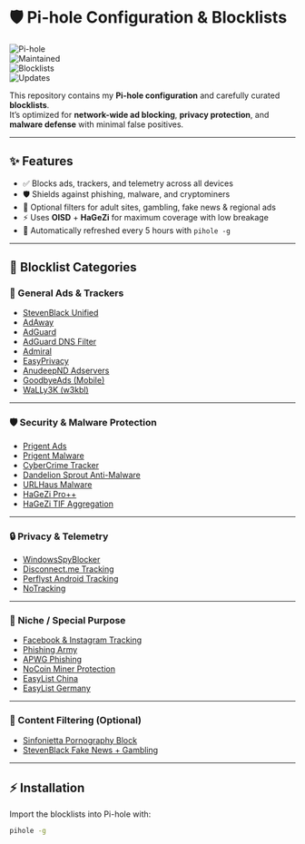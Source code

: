 # 🛡️ Pi-hole Configuration & Blocklists

![Pi-hole](https://img.shields.io/badge/Pi--hole-v5%2B-brightgreen?logo=pi-hole&logoColor=white)  
![Maintained](https://img.shields.io/badge/Maintained-Yes-blue)  
![Blocklists](https://img.shields.io/badge/Blocklists-31+-red)  
![Updates](https://img.shields.io/badge/Auto--Update-Every%205h-orange)  

This repository contains my **Pi-hole configuration** and carefully curated **blocklists**.  
It’s optimized for **network-wide ad blocking**, **privacy protection**, and **malware defense** with minimal false positives.  

---

## ✨ Features
- ✅ Blocks ads, trackers, and telemetry across all devices  
- 🛡️ Shields against phishing, malware, and cryptominers  
- 🎯 Optional filters for adult sites, gambling, fake news & regional ads  
- ⚡ Uses **OISD** + **HaGeZi** for maximum coverage with low breakage  
- 🔄 Automatically refreshed every 5 hours with `pihole -g`  

---

## 📂 Blocklist Categories

### 📰 General Ads & Trackers
- [StevenBlack Unified](https://raw.githubusercontent.com/StevenBlack/hosts/master/hosts)  
- [AdAway](https://adaway.org/hosts.txt)  
- [AdGuard](https://v.firebog.net/hosts/AdguardDNS.txt)  
- [AdGuard DNS Filter](https://adguardteam.github.io/AdGuardSDNSFilter/Filters/filter.txt)  
- [Admiral](https://v.firebog.net/hosts/Admiral.txt)  
- [EasyPrivacy](https://v.firebog.net/hosts/Easyprivacy.txt)  
- [AnudeepND Adservers](https://raw.githubusercontent.com/anudeepND/blacklist/master/adservers.txt)  
- [GoodbyeAds (Mobile)](https://raw.githubusercontent.com/jerryn70/GoodbyeAds/master/Hosts/GoodbyeAds.txt)  
- [WaLLy3K (w3kbl)](https://v.firebog.net/hosts/static/w3kbl.txt)  

---

### 🛡️ Security & Malware Protection
- [Prigent Ads](https://v.firebog.net/hosts/Prigent-Ads.txt)  
- [Prigent Malware](https://v.firebog.net/hosts/Prigent-Malware.txt)  
- [CyberCrime Tracker](https://cybercrime-tracker.net/all.php)  
- [Dandelion Sprout Anti-Malware](https://raw.githubusercontent.com/DandelionSprout/adfilt/master/Alternate%20versions%20Anti-Malware%20List/AntiMalwareHosts.txt)  
- [URLHaus Malware](https://urlhaus.abuse.ch/downloads/hostfile/)  
- [HaGeZi Pro++](https://raw.githubusercontent.com/hagezi/dns-blocklists/main/hosts/pro.plus.txt)  
- [HaGeZi TIF Aggregation](https://raw.githubusercontent.com/hagezi/dns-blocklists/main/hosts/tif.txt)  

---

### 🔒 Privacy & Telemetry
- [WindowsSpyBlocker](https://raw.githubusercontent.com/crazy-max/WindowsSpyBlocker/master/data/hosts/spy.txt)  
- [Disconnect.me Tracking](https://s3.amazonaws.com/lists.disconnect.me/simple_tracking.txt)  
- [Perflyst Android Tracking](https://raw.githubusercontent.com/Perflyst/PiHoleBlocklist/master/android-tracking.txt)  
- [NoTracking](https://raw.githubusercontent.com/notracking/hosts-blocklists/master/domains.txt)  

---

### 🎯 Niche / Special Purpose
- [Facebook & Instagram Tracking](https://raw.githubusercontent.com/jmdugan/blocklists/master/corporations/facebook/all)  
- [Phishing Army](https://phishing.army/download/phishing_army_blocklist_extended.txt)  
- [APWG Phishing](https://raw.githubusercontent.com/mitchellkrogza/Phishing.Database/master/phishing-domains-ACTIVE.txt)  
- [NoCoin Miner Protection](https://raw.githubusercontent.com/hoshsadiq/adblock-nocoin-list/master/hosts.txt)  
- [EasyList China](https://easylist-downloads.adblockplus.org/easylistchina.txt)  
- [EasyList Germany](https://easylist-downloads.adblockplus.org/easylistgermany.txt)  

---

### 🚫 Content Filtering (Optional)
- [Sinfonietta Pornography Block](https://raw.githubusercontent.com/Sinfonietta/hostfiles/master/pornography-hosts)  
- [StevenBlack Fake News + Gambling](https://raw.githubusercontent.com/StevenBlack/hosts/master/alternates/fakenews-gambling/hosts)  

---

## ⚡ Installation

Import the blocklists into Pi-hole with:

```bash
pihole -g
